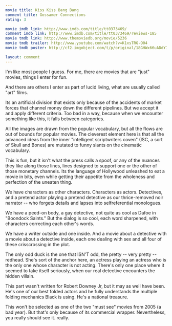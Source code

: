 ```yaml
---
movie title: Kiss Kiss Bang Bang
comment title: Gossamer Connections
rating: 3

movie imdb link: http://www.imdb.com/title/tt0373469/
comment imdb link: http://www.imdb.com/title/tt0373469/reviews-185
movie tmdb link: http://www.themoviedb.org/movie/5236
movie tmdb trailer: http://www.youtube.com/watch?v=K1xsTRG-O04
movie tmdb poster: http://cf2.imgobject.com/t/p/original/18GHWx66uADdY7GM9NL8WRY5GSw.jpg

layout: comment
---
```


I'm like most people I guess. For me, there are movies that are "just" movies, things I enter for fun.

And there are others I enter as part of lucid living, what are usually called "art" films.

Its an artificial division that exists only because of the accidents of market forces that channel money down the different pipelines. But we accept it and apply different criteria. Too bad in a way, because when we encounter something like this, it falls between categories.

All the images are drawn from the popular vocabulary, but all the flows are out of bounds for popular movies. The cleverest element here is that all the advanced ideas from the inner "intelligent scriptwriters coven" (ISC, a sort of Skull and Bones) are mutated to funny slants on the cinematic vocabulary.

This is fun, but it isn't what the press calls a spoof, or any of the nuances they like along those lines, lines designed to support one or the other of those monetary channels. Its the language of Hollywood unleashed to eat a movie in bits, even while getting their appetite from the wholeness and perfection of the uneaten thing.

We have characters as other characters. Characters as actors. Detectives, and a pretend actor playing a pretend detective as our thrice-removed noir narrator -- who forgets details and lapses into selfreferential monologues.

We have a peed-on body, a gay detective, not quite as cool as Dafoe in "Boondock Saints." But the dialog is so cool, each word sharpened, with characters correcting each other's words.

We have a writer outside and one inside. And a movie about a detective with a movie about a detective inside, each one dealing with sex and all four of these crisscrossing in the plot.

The only odd duck is the one that ISN'T odd, the pretty -- very pretty -- redhead. She's sort of the anchor here, an actress playing an actress who is the only one whose character is not acting. There's only one place where it seemed to take itself seriously, when our real detective encounters the hidden villain.

This part wasn't written for Robert Downey Jr, but it may as well have been. He's one of our best folded actors and he fully understands the multiple folding mechanics Black is using. He's a national treasure.

This won't be selected as one of the two "must see" movies from 2005 (a bad year). But that's only because of its commercial wrapper. Nevertheless, you really should see it. really.